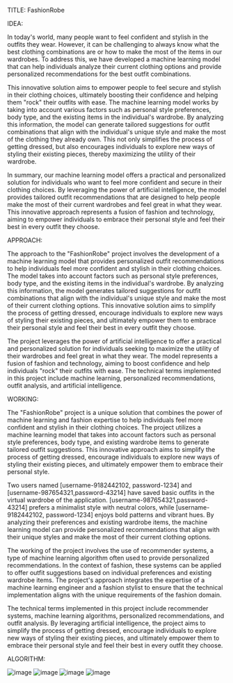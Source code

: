 TITLE: FashionRobe

IDEA: 

In today's world, many people want to feel confident and stylish in the outfits they wear. However, it can be challenging to always know what the best clothing combinations are or how to make the most of the items in our wardrobes. To address this, we have developed a machine learning model that can help individuals analyze their current clothing options and provide personalized recommendations for the best outfit combinations. 

This innovative solution aims to empower people to feel secure and stylish in their clothing choices, ultimately boosting their confidence and helping them "rock" their outfits with ease.
The machine learning model works by taking into account various factors such as personal style preferences, body type, and the existing items in the individual's wardrobe. By analyzing this information, the model can generate tailored suggestions for outfit combinations that align with the individual's unique style and make the most of the clothing they already own. This not only simplifies the process of getting dressed, but also encourages individuals to explore new ways of styling their existing pieces, thereby maximizing the utility of their wardrobe.

In summary, our machine learning model offers a practical and personalized solution for individuals who want to feel more confident and secure in their clothing choices. By leveraging the power of artificial intelligence, the model provides tailored outfit recommendations that are designed to help people make the most of their current wardrobes and feel great in what they wear. This innovative approach represents a fusion of fashion and technology, aiming to empower individuals to embrace their personal style and feel their best in every outfit they choose.

APPROACH: 

The approach to the "FashionRobe" project involves the development of a machine learning model that provides personalized outfit recommendations to help individuals feel more confident and stylish in their clothing choices. The model takes into account factors such as personal style preferences, body type, and the existing items in the individual's wardrobe. By analyzing this information, the model generates tailored suggestions for outfit combinations that align with the individual's unique style and make the most of their current clothing options. This innovative solution aims to simplify the process of getting dressed, encourage individuals to explore new ways of styling their existing pieces, and ultimately empower them to embrace their personal style and feel their best in every outfit they choose.

The project leverages the power of artificial intelligence to offer a practical and personalized solution for individuals seeking to maximize the utility of their wardrobes and feel great in what they wear. The model represents a fusion of fashion and technology, aiming to boost confidence and help individuals "rock" their outfits with ease. The technical terms implemented in this project include machine learning, personalized recommendations, outfit analysis, and artificial intelligence.

WORKING: 

The "FashionRobe" project is a unique solution that combines the power of machine learning and fashion expertise to help individuals feel more confident and stylish in their clothing choices. The project utilizes a machine learning model that takes into account factors such as personal style preferences, body type, and existing wardrobe items to generate tailored outfit suggestions. This innovative approach aims to simplify the process of getting dressed, encourage individuals to explore new ways of styling their existing pieces, and ultimately empower them to embrace their personal style.

Two users named [username-9182442102, password-1234] and [username-987654321,password-43214] have saved basic outfits in the virtual wardrobe of the application. [username-987654321,password-43214] prefers a minimalist style with neutral colors, while [username-9182442102, password-1234] enjoys bold patterns and vibrant hues. By analyzing their preferences and existing wardrobe items, the machine learning model can provide personalized recommendations that align with their unique styles and make the most of their current clothing options.

The working of the project involves the use of recommender systems, a type of machine learning algorithm often used to provide personalized recommendations. In the context of fashion, these systems can be applied to offer outfit suggestions based on individual preferences and existing wardrobe items. The project's approach integrates the expertise of a machine learning engineer and a fashion stylist to ensure that the technical implementation aligns with the unique requirements of the fashion domain.

The technical terms implemented in this project include recommender systems, machine learning algorithms, personalized recommendations, and outfit analysis. By leveraging artificial intelligence, the project aims to simplify the process of getting dressed, encourage individuals to explore new ways of styling their existing pieces, and ultimately empower them to embrace their personal style and feel their best in every outfit they choose.

ALGORITHM:

![image](https://github.com/pavankumar19992208/frost_hack/assets/96653443/bf09d621-cd7e-45d0-8d7d-ce72872d01aa)
![image](https://github.com/pavankumar19992208/frost_hack/assets/96653443/a08dc1ee-88c4-4de1-bbc6-bf67538367f3)
![image](https://github.com/pavankumar19992208/frost_hack/assets/96653443/764d3928-859f-4beb-bf81-88df46ebee8e)
![image](https://github.com/pavankumar19992208/frost_hack/assets/96653443/1a6e02bf-74c0-4bb6-839b-3795d593b9a1)
